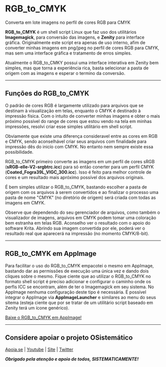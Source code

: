 # RGB_to_CMYK
Converta em lote imagens no perfil de cores RGB para CMYK

**RGB_to_CMYK** é um shell script Linux que faz uso dos utilitários **Imagemagick**, para conversão das imagens, e **Zenity** para interface gráfica.
Originalmente este script era apenas de uso interno, afim de converter minhas imagens em png/jpeg no perfil de cores RGB para CMYK, mas sem uma interface gráfica e tratamento de erros simples.

Atualmente o RGB_to_CMKY possui uma interface interativa em Zenity bem simples, mas que torna a experiência rica, basta selecionar a pasta de origem com as imagens e esperar o termino da conversão.

***

## Funções do RGB_to_CMYK
O padrão de cores RGB é largamente utilizado para arquivos que se destinam à visualização em telas, enquanto o CMYK é destinado à impressão física. Com o intuito de converter minhas imagens e obter o mais próximo possível do range de cores que estou vendo na tela em minhas impressões, resolvi criar esse simples utilitário em shell script.

Obviamente que existe uma diferença consideravel entre as cores em RGB e CMYK, sendo aconselhável criar seus arquivos com finalidade para impressão dês do inicío com CMYK. No entanto nem sempre existe essa possibilidade.

RGB_to_CMYK primeiro converte as imagens em um perfil de cores sRGB (**sRGB-elle-V2-srgbtrc.icc**) para só então conerter para um perfil CMYK (**Coated_Fogra39L_VIGC_300.icc**). Isso é feito para melhor controle de cores e um resultado mais apróximo possível dos arquivos originais.

É bem simples utilizar o RGB_to_CMYK, bastando escolher a pasta de origem com os arquivos à serem convertidos e ao finalizar o processo uma pasta de nome "CMYK" (no diretório de origem) será criada com todas as imagens em CMYK.

Observe que dependendo do seu gerenciador de arquivos, como também o visualizador de imagens, arquivos em CMYK podem tomar uma coloração bem estranha em telas RGB. Aconselho ver o resultado com o apoio do software Krita. Abrindo sua imagem convertida por ele, poderá ver o resultado real que aparecerá na impressão (no momento CMYK/8-bit).

***

## RGB_to_CMYK em AppImage
Para facilitar o uso do RGB_to_CMYK empacotei o mesmo em AppImage, bastando dar as permissões de execução uma única vez e dando dois cliques sobre o mesmo. Fique ciente que ao utilizar o RGB_to_CMYK no formato shell script é preciso adicionar e configurar o caminho onde os perfis ICC se encontram, além de ter o Imagemagick em seu sistema. No AppImage nenhuma configuração deste tipo é necessária. É possível integrar o AppImage via **AppImageLauncher** e similares ao menu do seus sitema (esteja ciente que por se tratar de um utilitário script baseado em Zenity terá um ícone genérico).

[Baixe o RGB_to_CMYK em AppImage!](https://github.com/henriquead7/RGB_to_CMYK/releases/download/v1.1/RGB_to_CMYK-x86_64.AppImage)

***

## Considere apoiar o projeto OSistemático

[Apoia.se](https://apoia.se/osistematico) |
[Youtube](https://www.youtube.com/OSistematico) |
[Site](http://www.osistematico.com.br/) |
[Twitter](https://twitter.com/henriquead7)

***Obrigado pela atenção e apoio de todos, SISTEMATICAMENTE!***

